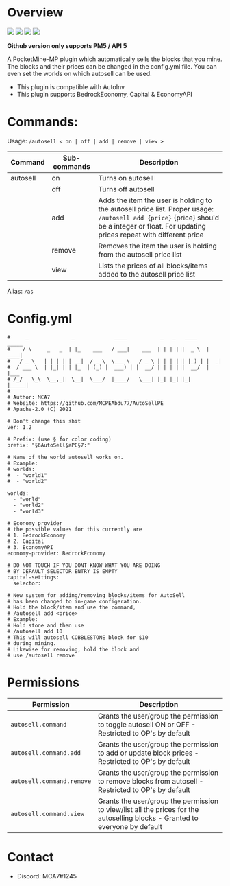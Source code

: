# Overview
<a href="https://poggit.pmmp.io/p/AutoSellPE"><img src="https://poggit.pmmp.io/shield.state/AutoSellPE"></a>
<a href="https://poggit.pmmp.io/p/AutoSellPE"><img src="https://poggit.pmmp.io/shield.api/AutoSellPE"></a>
<a href="https://poggit.pmmp.io/p/AutoSellPE"><img src="https://poggit.pmmp.io/shield.dl.total/AutoSellPE"></a>
<a href="https://poggit.pmmp.io/p/AutoSellPE"><img src="https://poggit.pmmp.io/shield.dl/AutoSellPE"></a>

<b>Github version only supports PM5 / API 5</b>

A PocketMine-MP plugin which automatically sells the blocks that you mine. The blocks and their prices can be changed in the config.yml file. 
You can even set the worlds on which autosell can be used.
 - This plugin is compatible with AutoInv
 - This plugin supports BedrockEconomy, Capital & EconomyAPI

# Commands: 
  Usage: `/autosell < on | off | add | remove | view >`
   
   | Command | Sub-commands | Description |
   | --------|-------------|-------------|
   | autosell | on | Turns on autosell |
   | | off | Turns off autosell |
   | | add | Adds the item the user is holding to the autosell price list. Proper usage: `/autosell add {price}` {price} should be a integer or float. For updating prices repeat with different price
   | | remove | Removes the item the user is holding from the autosell price list
   | | view | Lists the prices of all blocks/items added to the autosell price list
   
 
 Alias: `/as`
 
# Config.yml
```
#     _              _             ____           _   _   ____    _____
#    / \     _   _  | |_    ___   / ___|    ___  | | | | |  _ \  | ____|
#   / _ \   | | | | | __|  / _ \  \___ \   / _ \ | | | | | |_) | |  _|
#  / ___ \  | |_| | | |_  | (_) |  ___) | |  __/ | | | | |  __/  | |___
# /_/   \_\  \__,_|  \__|  \___/  |____/   \___| |_| |_| |_|     |_____|
#
# Author: MCA7
# Website: https://github.com/MCPEAbdu77/AutoSellPE
# Apache-2.0 (C) 2021

# Don't change this shit
ver: 1.2

# Prefix: (use § for color coding)
prefix: "§6AutoSell§aPE§7:"

# Name of the world autosell works on.
# Example:
# worlds:
#  - "world1"
#  - "world2"

worlds:
  - "world"
  - "world2"
  - "world3"

# Economy provider
# the possible values for this currently are
# 1. BedrockEconomy
# 2. Capital
# 3. EconomyAPI
economy-provider: BedrockEconomy

# DO NOT TOUCH IF YOU DONT KNOW WHAT YOU ARE DOING
# BY DEFAULT SELECTOR ENTRY IS EMPTY
capital-settings:
  selector:

# New system for adding/removing blocks/items for AutoSell
# has been changed to in-game configeration.
# Hold the block/item and use the command,
# /autosell add <price>
# Example:
# Hold stone and then use
# /autosell add 10
# This will autosell COBBLESTONE block for $10
# during mining.
# Likewise for removing, hold the block and
# use /autosell remove
```
 
 # Permissions
 
 | Permission | Description |
 |------------|-------------|
 | `autosell.command` | Grants the user/group the permission to toggle autosell ON or OFF - Restricted to OP's by default |
 | `autosell.command.add` | Grants the user/group the permission to add or update block prices - Restricted to OP's by default |
 | `autosell.command.remove` | Grants the user/group the permission to remove blocks from autosell - Restricted to OP's by default |
 | `autosell.command.view` | Grants the user/group the permission to view/list all the prices for the autoselling blocks - Granted to everyone by default |

 # Contact

 - Discord: MCA7#1245
